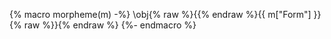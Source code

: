 {% macro morpheme(m) -%} 
\obj{% raw %}{{% endraw %}{{ m["Form"] }}{% raw %}}{% endraw %}
{%- endmacro %}